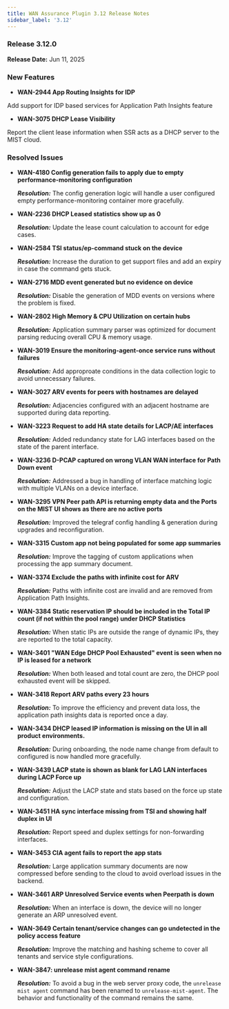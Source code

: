 ```yaml
---
title: WAN Assurance Plugin 3.12 Release Notes
sidebar_label: '3.12'
---
```

### Release 3.12.0

**Release Date:** Jun 11, 2025

### New Features
- **WAN-2944 App Routing Insights for IDP**

Add support for IDP based services for Application Path Insights feature

- **WAN-3075 DHCP Lease Visibility**

Report the client lease information when SSR acts as a DHCP server to the MIST cloud.

### Resolved Issues

 - **WAN-4180 Config generation fails to apply due to empty performance-monitoring configuration**

    _**Resolution:**_ The config generation logic will handle a user configured empty performance-monitoring container more gracefully.

 - **WAN-2236 DHCP Leased statistics show up as 0**

    _**Resolution:**_ Update the lease count calculation to account for edge cases.

 - **WAN-2584 TSI status/ep-command stuck on the device**

    _**Resolution:**_ Increase the duration to get support files and add an expiry in case the command gets stuck.

 - **WAN-2716 MDD event generated but no evidence on device**

    _**Resolution:**_ Disable the generation of MDD events on versions where the problem is fixed.

 - **WAN-2802 High Memory & CPU Utilization on certain hubs**

    _**Resolution:**_ Application summary parser was optimized for document parsing reducing overall CPU & memory usage.

 - **WAN-3019 Ensure the monitoring-agent-once service runs without failures**

    _**Resolution:**_ Add approproate conditions in the data collection logic to avoid unnecessary failures.

 - **WAN-3027 ARV events for peers with hostnames are delayed**

    _**Resolution:**_ Adjacencies configured with an adjacent hostname are supported during data reporting.

 - **WAN-3223 Request to add HA state details for LACP/AE interfaces**

    _**Resolution:**_ Added redundancy state for LAG interfaces based on the state of the parent interface.

 - **WAN-3236 D-PCAP captured on wrong VLAN WAN interface for Path Down event**

    _**Resolution:**_ Addressed a bug in handling of interface matching logic with multiple VLANs on a device interface.

 - **WAN-3295 VPN Peer path API is returning empty data and the Ports on the MIST UI shows as there are no active ports**

    _**Resolution:**_ Improved the telegraf config handling & generation during upgrades and reconfiguration.

 - **WAN-3315 Custom app not being populated for some app summaries**

    _**Resolution:**_ Improve the tagging of custom applications when processing the app summary document.

 - **WAN-3374 Exclude the paths with infinite cost for ARV**

    _**Resolution:**_ Paths with infinite cost are invalid and are removed from Application Path Insights.

 - **WAN-3384 Static reservation IP should be included in the Total IP count (if not within the pool range) under DHCP Statistics**

    _**Resolution:**_ When static IPs are outside the range of dynamic IPs, they are reported to the total capacity.

 - **WAN-3401 "WAN Edge DHCP Pool Exhausted" event is seen when no IP is leased for a network**

    _**Resolution:**_ When both leased and total count are zero, the DHCP pool exhausted event will be skipped.

 - **WAN-3418 Report ARV paths every 23 hours**

    _**Resolution:**_ To improve the efficiency and prevent data loss, the application path insights data is reported once a day.

 - **WAN-3434 DHCP leased IP information is missing on the UI in all product environments.**

    _**Resolution:**_ During onboarding, the node name change from default to configured is now handled more gracefully.

 - **WAN-3439 LACP state is shown as blank for LAG LAN interfaces during LACP Force up**

    _**Resolution:**_ Adjust the LACP state and stats based on the force up state and configuration.

 - **WAN-3451 HA sync interface missing from TSI and showing half duplex in UI**

    _**Resolution:**_ Report speed and duplex settings for non-forwarding interfaces.

 - **WAN-3453 CIA agent fails to report the app stats**

    _**Resolution:**_ Large application summary documents are now compressed before sending to the cloud to avoid overload issues in the backend.

 - **WAN-3461 ARP Unresolved Service events when Peerpath is down**

    _**Resolution:**_ When an interface is down, the device will no longer generate an ARP unresolved event.

 - **WAN-3649 Certain tenant/service changes can go undetected in the policy access feature**

    _**Resolution:**_ Improve the matching and hashing scheme to cover all tenants and service style configurations.

  - **WAN-3847: unrelease mist agent command rename**

    _**Resolution:**_ To avoid a bug in the web server proxy code, the `unrelease mist agent` command has been renamed to `unrelease-mist-agent`. The behavior and functionality of the command remains the same.
